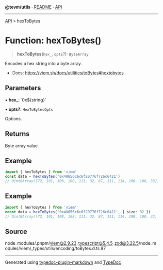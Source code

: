 **@tevm/utils** ∙ [README](../README.md) ∙ [API](../API.md)

***

[API](../API.md) > hexToBytes

# Function: hexToBytes()

> **hexToBytes**(`hex_`, `opts`?): `ByteArray`

Encodes a hex string into a byte array.

- Docs: https://viem.sh/docs/utilities/toBytes#hextobytes

## Parameters

▪ **hex\_**: \`0x${string}\`

▪ **opts?**: `HexToBytesOpts`

Options.

## Returns

Byte array value.

## Example

```ts
import { hexToBytes } from 'viem'
const data = hexToBytes('0x48656c6c6f20776f726c6421')
// Uint8Array([72, 101, 108, 108, 111, 32, 87, 111, 114, 108, 100, 33])
```

## Example

```ts
import { hexToBytes } from 'viem'
const data = hexToBytes('0x48656c6c6f20776f726c6421', { size: 32 })
// Uint8Array([72, 101, 108, 108, 111, 32, 87, 111, 114, 108, 100, 33, 0, 0, 0, 0, 0, 0, 0, 0, 0, 0, 0, 0, 0, 0, 0, 0, 0, 0, 0, 0])
```

## Source

node\_modules/.pnpm/viem@2.9.23\_typescript@5.4.5\_zod@3.22.5/node\_modules/viem/\_types/utils/encoding/toBytes.d.ts:87

***
Generated using [typedoc-plugin-markdown](https://www.npmjs.com/package/typedoc-plugin-markdown) and [TypeDoc](https://typedoc.org/)
